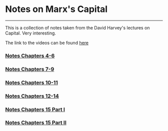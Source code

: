 # Notes on Marx's Capital
---

This is a collection of notes taken from the David Harvey's lectures on Capital.  Very interesting.

The link to the videos can be found [here](http://davidharvey.org/2008/07/marxs-capital-class-06/)


### [Notes Chapters 4-6](http://nbviewer.ipython.org/github/nejohnson2/Marx-Capital/blob/master/Ch_4-6/Ch_4-6.ipynb)

### [Notes Chapters 7-9](http://nbviewer.ipython.org/github/nejohnson2/Marx-Capital/blob/master/Ch_7-9/Ch_7-9.ipynb)

### [Notes Chapters 10-11](http://nbviewer.ipython.org/github/nejohnson2/Marx-Capital/blob/master/Ch_10-11/Ch_10-11.ipynb)

### [Notes Chapters 12-14](http://nbviewer.ipython.org/github/nejohnson2/Marx-Capital/blob/master/Ch_12-14/Ch_12-14.ipynb)

### [Notes Chapters 15 Part I](http://nbviewer.ipython.org/github/nejohnson2/Marx-Capital/blob/master/Ch_15/Ch_15.ipynb)

### [Notes Chapters 15 Part II](http://nbviewer.ipython.org/github/nejohnson2/Marx-Capital/blob/master/Ch_15/Ch_15_part_2.ipynb)